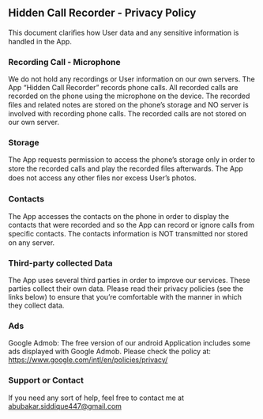 ## Hidden Call Recorder - Privacy Policy
This document clariﬁes how User data and any sensitive information is handled in the App.

### Recording Call - Microphone

We do not hold any recordings or User information on our own servers.
The App “Hidden Call Recorder” records phone calls. All recorded calls are recorded on the phone using the microphone on the device. The recorded ﬁles and related notes are stored on the phone’s storage and NO server is involved with recording phone calls. The recorded calls are not stored on our own server.

### Storage
The App requests permission to access the phone’s storage only in order to store the recorded calls and play the recorded ﬁles afterwards. The App does not access any other ﬁles nor excess User’s photos.

### Contacts
The App accesses the contacts on the phone in order to display the contacts that were recorded and so the App can record or ignore calls from speciﬁc contacts. The contacts information is NOT transmitted nor stored on any server.

### Third-party collected Data
The App uses several third parties in order to improve our services. These parties collect their own data. Please read their privacy policies (see the links below) to ensure that you’re comfortable with the manner in which they collect data.

### Ads
Google Admob: The free version of our android Application includes some ads displayed with Google Admob. Please check the policy at: https://www.google.com/intl/en/policies/privacy/ 

### Support or Contact

If you need any sort of help, feel free to contact me at abubakar.siddique447@gmail.com
